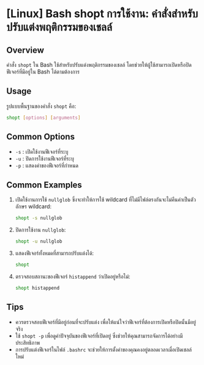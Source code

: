 # [Linux] Bash shopt การใช้งาน: คำสั่งสำหรับปรับแต่งพฤติกรรมของเชลล์

## Overview
คำสั่ง `shopt` ใน Bash ใช้สำหรับปรับแต่งพฤติกรรมของเชลล์ โดยช่วยให้ผู้ใช้สามารถเปิดหรือปิดฟีเจอร์ที่มีอยู่ใน Bash ได้ตามต้องการ

## Usage
รูปแบบพื้นฐานของคำสั่ง `shopt` คือ:

```bash
shopt [options] [arguments]
```

## Common Options
- `-s` : เปิดใช้งานฟีเจอร์ที่ระบุ
- `-u` : ปิดการใช้งานฟีเจอร์ที่ระบุ
- `-p` : แสดงค่าของฟีเจอร์ที่กำหนด

## Common Examples
1. เปิดใช้งานการใช้ `nullglob` ซึ่งจะทำให้การใช้ wildcard ที่ไม่มีไฟล์ตรงกันจะไม่คืนค่าเป็นตัวอักษร wildcard:
   ```bash
   shopt -s nullglob
   ```

2. ปิดการใช้งาน `nullglob`:
   ```bash
   shopt -u nullglob
   ```

3. แสดงฟีเจอร์ทั้งหมดที่สามารถปรับแต่งได้:
   ```bash
   shopt
   ```

4. ตรวจสอบสถานะของฟีเจอร์ `histappend` ว่าเปิดอยู่หรือไม่:
   ```bash
   shopt histappend
   ```

## Tips
- ควรตรวจสอบฟีเจอร์ที่มีอยู่ก่อนที่จะปรับแต่ง เพื่อให้แน่ใจว่าฟีเจอร์ที่ต้องการเปิดหรือปิดนั้นมีอยู่จริง
- ใช้ `shopt -p` เพื่อดูค่าปัจจุบันของฟีเจอร์ที่เปิดอยู่ ซึ่งช่วยให้คุณสามารถจัดการได้อย่างมีประสิทธิภาพ
- การปรับแต่งฟีเจอร์ในไฟล์ `.bashrc` จะช่วยให้การตั้งค่าของคุณคงอยู่ตลอดเวลาเมื่อเปิดเชลล์ใหม่